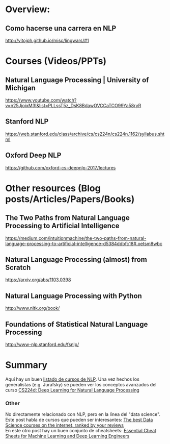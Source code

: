 # Overview:
## Como hacerse una carrera en NLP
http://vitojph.github.io/misc/lingwars/#1


# Courses (Videos/PPTs)
## Natural Language Processing | University of Michigan
https://www.youtube.com/watch?v=n25JjoixM3I&list=PLLssT5z_DsK8BdawOVCCaTCO99Ya58ryR

## Stanford NLP
https://web.stanford.edu/class/archive/cs/cs224n/cs224n.1162/syllabus.shtml

## Oxford Deep NLP
https://github.com/oxford-cs-deepnlp-2017/lectures


# Other resources (Blog posts/Articles/Papers/Books)

## The Two Paths from Natural Language Processing to Artificial Intelligence
https://medium.com/intuitionmachine/the-two-paths-from-natural-language-processing-to-artificial-intelligence-d5384ddbfc18#.oetsm8wbc

## Natural Language Processing (almost) from Scratch
https://arxiv.org/abs/1103.0398

## Natural Language Processing with Python
http://www.nltk.org/book/

## Foundations of Statistical Natural Language Processing
http://www-nlp.stanford.edu/fsnlp/


# Summary
Aquí hay un buen [listado de cursos de NLP](https://www.quora.com/What-is-the-best-natural-language-processing-MOOC/answer/Franck-Dernoncourt?srid=zLfZ). Una vez hechos los generalistas (e.g. Jurafsky) se pueden ver los conceptos avanzados del curso [CS224d: Deep Learning for Natural Language Processing](http://cs224d.stanford.edu/syllabus.html)

### Other
No directamente relacionado con NLP, pero en la línea del "data science".
<br/>
Este post habla de cursos que pueden ser interesantes: [The best Data Science courses on the internet, ranked by your reviews](https://medium.freecodecamp.com/the-best-data-science-courses-on-the-internet-ranked-by-your-reviews-6dc5b910ea40)
<br/>
En este otro post hay un buen conjunto de cheatsheets: [Essential Cheat Sheets for Machine Learning and Deep Learning Engineers](https://medium.com/@kailashahirwar/essential-cheat-sheets-for-machine-learning-and-deep-learning-researchers-efb6a8ebd2e5)
